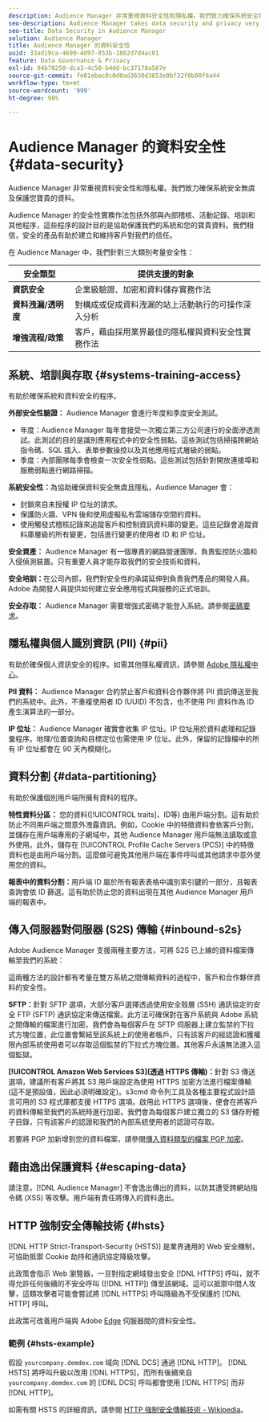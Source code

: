 ```yaml
---
description: Audience Manager 非常重視資料安全性和隱私權。我們致力確保系統安全無虞及保護您寶貴的資料。
seo-description: Audience Manager takes data security and privacy very seriously. We work to keep our systems secure and protect your valuable data.
seo-title: Data Security in Audience Manager
solution: Audience Manager
title: Audience Manager 的資料安全性
uuid: 33ad19ca-4690-4d97-853b-1882d7d4ac01
feature: Data Governance & Privacy
exl-id: 94b70250-dca3-4c50-b4dd-bc37178a587e
source-git-commit: fe01ebac8c0d0ad3630d3853e0bf32f0b00f6a44
workflow-type: tm+mt
source-wordcount: '999'
ht-degree: 98%

---
```


# Audience Manager 的資料安全性 {#data-security}

Audience Manager 非常重視資料安全性和隱私權。我們致力確保系統安全無虞及保護您寶貴的資料。

Audience Manager 的安全性實務作法包括外部與內部稽核、活動記錄、培訓和其他程序，這些程序的設計目的是協助保護我們的系統和您的寶貴資料。我們相信，安全的產品有助於建立和維持客戶對我們的信任。

在 Audience Manager 中，我們針對三大類別考量安全性：

| 安全類型 | 提供支援的對象 |
|---|---|
| **資訊安全** | 企業級驗證、加密和資料儲存實務作法 |
| **資料洩漏/透明度** | 對構成或促成資料洩漏的站上活動執行的可操作深入分析 |
| **增強流程/政策** | 客戶，藉由採用業界最佳的隱私權與資料安全性實務作法 |

## 系統、培訓與存取 {#systems-training-access}

有助於確保系統和資料安全的程序。

**外部安全性驗證：** Audience Manager 會進行年度和季度安全測試。

* 年度：Audience Manager 每年會接受一次獨立第三方公司進行的全面滲透測試。此測試的目的是識別應用程式中的安全性弱點。這些測試包括掃描跨網站指令碼、SQL 插入、表單參數操控以及其他應用程式層級的弱點。
* 季度：內部團隊每季會檢查一次安全性弱點。這些測試包括針對開放連接埠和服務弱點進行網路掃描。

**系統安全性：**&#x200B;為協助確保資料安全無虞且隱私，Audience Manager 會：

* 封鎖來自未授權 IP 位址的請求。
* 保護防火牆、VPN 後和使用虛擬私有雲端儲存空間的資料。
* 使用觸發式稽核記錄來追蹤客戶和控制資訊資料庫的變更。這些記錄會追蹤資料庫層級的所有變更，包括進行變更的使用者 ID 和 IP 位址。

**安全資產：** Audience Manager 有一個專責的網路營運團隊，負責監控防火牆和入侵偵測裝置。只有重要人員才能存取我們的安全技術和資料。

**安全培訓：**&#x200B;在公司內部，我們對安全性的承諾延伸到負責我們產品的開發人員。Adobe 為開發人員提供如何建立安全應用程式與服務的正式培訓。

**安全存取：** Audience Manager 需要增強式密碼才能登入系統。請參閱[密碼要求](../../reference/password-requirements.md)。

## 隱私權與個人識別資訊 (PII) {#pii}

有助於確保個人資訊安全的程序。如需其他隱私權資訊，請參閱 [Adobe 隱私權中心](https://www.adobe.com/tw/privacy/experience-cloud.html)。

**PII 資料：** Audience Manager 合約禁止客戶和資料合作夥伴將 PII 資訊傳送至我們的系統中。此外，不重複使用者 ID (UUID) 不包含，也不使用 PII 資料作為 ID 產生演算法的一部分。

**IP 位址：** Audience Manager 確實會收集 IP 位址。IP 位址用於資料處理和記錄彙程序。地理/位置查詢和目標定位也需使用 IP 位址。此外，保留的記錄檔中的所有 IP 位址都會在 90 天內模糊化。

## 資料分割 {#data-partitioning}

有助於保護個別用戶端所擁有資料的程序。

**特性資料分區：**  您的資料([!UICONTROL traits]、ID等) 由用戶端分割。這有助於防止不同用戶端之間意外洩露資訊。例如，Cookie 中的特徵資料會依客戶分割，並儲存在用戶端專用的子網域中，其他 Audience Manager 用戶端無法讀取或意外使用。此外，儲存在 [!UICONTROL Profile Cache Servers (PCS)] 中的特徵資料也是由用戶端分割。這麼做可避免其他用戶端在事件呼叫或其他請求中意外使用您的資料。

**報表中的資料分割：**&#x200B;用戶端 ID 屬於所有報表表格中識別索引鍵的一部分，且報表查詢會依 ID 篩選。這有助於防止您的資料出現在其他 Audience Manager 用戶端的報表中。

## 傳入伺服器對伺服器 (S2S) 傳輸 {#inbound-s2s}

Adobe Audience Manager 支援兩種主要方法，可將 S2S 已上線的資料檔案傳輸至我們的系統：

這兩種方法的設計都有考量在雙方系統之間傳輸資料的過程中，客戶和合作夥伴資料的安全性。

**SFTP：**&#x200B;針對 SFTP 選項，大部分客戶選擇透過使用安全殼層 (SSH) 通訊協定的安全 FTP (SFTP) 通訊協定來傳送檔案。此方法可確保對在客戶系統與 Adobe 系統之間傳輸的檔案進行加密。我們會為每個客戶在 SFTP 伺服器上建立監禁的下拉式方塊位置，此位置會繫結至該系統上的使用者帳戶。只有該客戶的經認證和獲權限內部系統使用者可以存取這個監禁的下拉式方塊位置。其他客戶永遠無法進入這個監獄。

**[!UICONTROL Amazon Web Services S3](透過 HTTPS 傳輸)：**&#x200B;針對 S3 傳送選項，建議所有客戶將其 S3 用戶端設定為使用 HTTPS 加密方法進行檔案傳輸 (這不是預設值，因此必須明確設定)。s3cmd 命令列工具及各種主要程式設計語言可用的 S3 程式庫都支援 HTTPS 選項。啟用此 HTTPS 選項後，便會在將客戶的資料傳輸至我們的系統時進行加密。我們會為每個客戶建立獨立的 S3 儲存貯體子目錄，只有該客戶的認證和我們的內部系統使用者的認證可存取。

若要將 PGP 加新增到您的資料檔案，請參閱[傳入資料類型的檔案 PGP 加密](../../integration/sending-audience-data/batch-data-transfer-explained/inbound-file-encryption.md)。

## 藉由逸出保護資料 {#escaping-data}

請注意，[!DNL Audience Manager] 不會逸出傳出的資料，以防其遭受跨網站指令碼 (XSS) 等攻擊。用戶端有責任將傳入的資料逸出。

## HTTP 強制安全傳輸技術 {#hsts}

[!DNL HTTP Strict-Transport-Security (HSTS)] 是業界通用的 Web 安全機制，可協助抵禦 Cookie 劫持和通訊協定降級攻擊。

此政策會指示 Web 瀏覽器，一旦對指定網域發出安全 [!DNL HTTPS] 呼叫，就不得允許任何後續的不安全呼叫 ([!DNL HTTP]) 傳至該網域。這可以抵禦中間人攻擊，這類攻擊者可能會嘗試將 [!DNL HTTPS] 呼叫降級為不受保護的 [!DNL HTTP] 呼叫。

此政策可改善用戶端與 Adobe [Edge](../../reference/system-components/components-edge.md) 伺服器間的資料安全性。

### 範例 {#hsts-example}

假設 `yourcompany.demdex.com` 域向 [!DNL DCS] 通過 [!DNL HTTP]。 [!DNL HSTS] 將呼叫升級以改用 [!DNL HTTPS]，而所有後續來自 `yourcompany.demdex.com` 的 [!DNL DCS] 呼叫都會使用 [!DNL HTTPS] 而非 [!DNL HTTP]。

如需有關 HSTS 的詳細資訊，請參閱 [HTTP 強制安全傳輸技術 - Wikipedia](https://en.wikipedia.org/wiki/HTTP_Strict_Transport_Security)。
